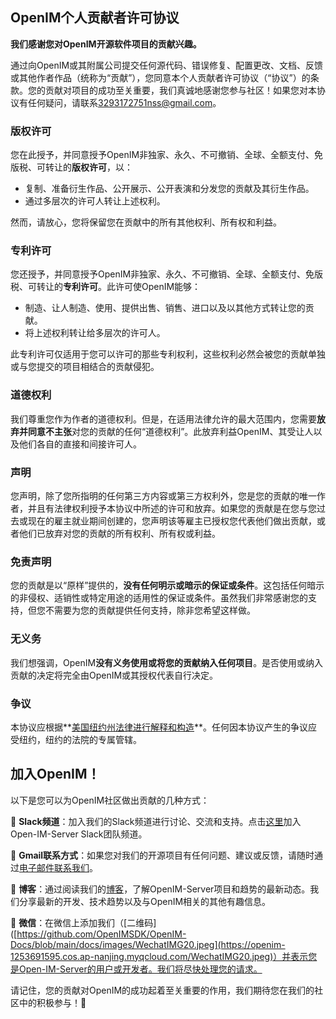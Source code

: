 ## OpenIM个人贡献者许可协议

**我们感谢您对OpenIM开源软件项目的贡献兴趣。**

通过向OpenIM或其附属公司提交任何源代码、错误修复、配置更改、文档、反馈或其他作者作品（统称为“贡献”），您同意本个人贡献者许可协议（“协议”）的条款。您的贡献对项目的成功至关重要，我们真诚地感谢您参与社区！如果您对本协议有任何疑问，请联系[3293172751nss@gmail.com](https://mail.google.com/mail/u/0/?fs=1&tf=cm&to=3293172751nss@gmail.com)。

### 版权许可

您在此授予，并同意授予OpenIM非独家、永久、不可撤销、全球、全额支付、免版税、可转让的**版权许可**，以：

- 复制、准备衍生作品、公开展示、公开表演和分发您的贡献及其衍生作品。
- 通过多层次的许可人转让上述权利。

然而，请放心，您将保留您在贡献中的所有其他权利、所有权和利益。

### 专利许可

您还授予，并同意授予OpenIM非独家、永久、不可撤销、全球、全额支付、免版税、可转让的**专利许可**。此许可使OpenIM能够：

- 制造、让人制造、使用、提供出售、销售、进口以及以其他方式转让您的贡献。
- 将上述权利转让给多层次的许可人。

此专利许可仅适用于您可以许可的那些专利权利，这些权利必然会被您的贡献单独或与您提交的项目相结合的贡献侵犯。

### 道德权利

我们尊重您作为作者的道德权利。但是，在适用法律允许的最大范围内，您需要**放弃并同意不主张**对您的贡献的任何“道德权利”。此放弃利益OpenIM、其受让人以及他们各自的直接和间接许可人。

### 声明

您声明，除了您所指明的任何第三方内容或第三方权利外，您是您的贡献的唯一作者，并且有法律权利授予本协议中所述的许可和放弃。如果您的贡献是在您与您过去或现在的雇主就业期间创建的，您声明该等雇主已授权您代表他们做出贡献，或者他们已放弃对您的贡献的所有权利、所有权或利益。

### 免责声明

您的贡献是以“原样”提供的，**没有任何明示或暗示的保证或条件**。这包括任何暗示的非侵权、适销性或特定用途的适用性的保证或条件。虽然我们非常感谢您的支持，但您不需要为您的贡献提供任何支持，除非您希望这样做。

### 无义务

我们想强调，OpenIM**没有义务使用或将您的贡献纳入任何项目**。是否使用或纳入贡献的决定将完全由OpenIM或其授权代表自行决定。

### 争议

本协议应根据**[美国纽约州法律进行解释和构造](https://en.wikipedia.org/wiki/Law_of_New_York_(state))**。任何因本协议产生的争议应受纽约，纽约的法院的专属管辖。

## 加入OpenIM！

以下是您可以为OpenIM社区做出贡献的几种方式：

📢 **Slack频道**：加入我们的Slack频道进行讨论、交流和支持。点击[这里](https://join.slack.com/t/openimsdk/shared_invite/zt-1tmoj26uf-_FDy3dowVHBiGvLk9e5Xkg)加入Open-IM-Server Slack团队频道。

📧 **Gmail联系方式**：如果您对我们的开源项目有任何问题、建议或反馈，请随时通过[电子邮件联系我们](mailto:winxu81@gmail.com)。

📖 **博客**：通过阅读我们的[博客](https://doc.rentsoft.cn/)，了解OpenIM-Server项目和趋势的最新动态。我们分享最新的开发、技术趋势以及与OpenIM相关的其他有趣信息。

📱 **微信**：在微信上添加我们（[二维码]([https://github.com/OpenIMSDK/OpenIM-Docs/blob/main/docs/images/WechatIMG20.jpeg](https://openim-1253691595.cos.ap-nanjing.myqcloud.com/WechatIMG20.jpeg)）并表示您是Open-IM-Server的用户或开发者。我们将尽快处理您的请求。

请记住，您的贡献对OpenIM的成功起着至关重要的作用，我们期待您在我们的社区中的积极参与！🙌

